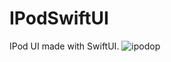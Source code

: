 # IPodSwiftUI
IPod UI made with SwiftUI.
![ipodop](https://user-images.githubusercontent.com/70090469/144754009-7924d505-cdfe-4e42-acae-91d2ff7a8c96.png)

